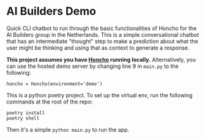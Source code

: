 # AI Builders Demo

Quick CLI chatbot to run through the basic functionalities of Honcho for the AI Builders group in the Netherlands. This is a simple conversational chatbot that has an intermediate "thought" step to make a prediction about what the user might be thinking and using that as context to generate a response.

**This project assumes you have [Honcho](https://github.com/plastic-labs/honcho) running locally.** Alternatively, you can use the hosted demo server by changing line 9 in `main.py` to the following:
```
honcho = Honcho(environment='demo')
```

This is a python poetry project. To set up the virtual env, run the following commands at the root of the repo:

```
poetry install
poetry shell
```

Then it's a simple `python main.py` to run the app.
